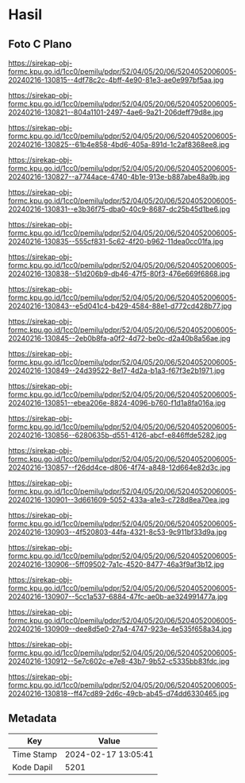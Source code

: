 # Hasil

## Foto C Plano

https://sirekap-obj-formc.kpu.go.id/1cc0/pemilu/pdpr/52/04/05/20/06/5204052006005-20240216-130815--4df78c2c-4bff-4e90-81e3-ae0e997bf5aa.jpg

https://sirekap-obj-formc.kpu.go.id/1cc0/pemilu/pdpr/52/04/05/20/06/5204052006005-20240216-130821--804a1101-2497-4ae6-9a21-206deff79d8e.jpg

https://sirekap-obj-formc.kpu.go.id/1cc0/pemilu/pdpr/52/04/05/20/06/5204052006005-20240216-130825--61b4e858-4bd6-405a-891d-1c2af8368ee8.jpg

https://sirekap-obj-formc.kpu.go.id/1cc0/pemilu/pdpr/52/04/05/20/06/5204052006005-20240216-130827--a7744ace-4740-4b1e-913e-b887abe48a9b.jpg

https://sirekap-obj-formc.kpu.go.id/1cc0/pemilu/pdpr/52/04/05/20/06/5204052006005-20240216-130831--e3b36f75-dba0-40c9-8687-dc25b45d1be6.jpg

https://sirekap-obj-formc.kpu.go.id/1cc0/pemilu/pdpr/52/04/05/20/06/5204052006005-20240216-130835--555cf831-5c62-4f20-b962-11dea0cc01fa.jpg

https://sirekap-obj-formc.kpu.go.id/1cc0/pemilu/pdpr/52/04/05/20/06/5204052006005-20240216-130838--51d206b9-db46-47f5-80f3-476e669f6868.jpg

https://sirekap-obj-formc.kpu.go.id/1cc0/pemilu/pdpr/52/04/05/20/06/5204052006005-20240216-130843--e5d041c4-b429-4584-88e1-d772cd428b77.jpg

https://sirekap-obj-formc.kpu.go.id/1cc0/pemilu/pdpr/52/04/05/20/06/5204052006005-20240216-130845--2eb0b8fa-a0f2-4d72-be0c-d2a40b8a56ae.jpg

https://sirekap-obj-formc.kpu.go.id/1cc0/pemilu/pdpr/52/04/05/20/06/5204052006005-20240216-130849--24d39522-8e17-4d2a-b1a3-f67f3e2b1971.jpg

https://sirekap-obj-formc.kpu.go.id/1cc0/pemilu/pdpr/52/04/05/20/06/5204052006005-20240216-130851--ebea206e-8824-4096-b760-f1d1a8fa016a.jpg

https://sirekap-obj-formc.kpu.go.id/1cc0/pemilu/pdpr/52/04/05/20/06/5204052006005-20240216-130856--6280635b-d551-4126-abcf-e846ffde5282.jpg

https://sirekap-obj-formc.kpu.go.id/1cc0/pemilu/pdpr/52/04/05/20/06/5204052006005-20240216-130857--f26dd4ce-d806-4f74-a848-12d664e82d3c.jpg

https://sirekap-obj-formc.kpu.go.id/1cc0/pemilu/pdpr/52/04/05/20/06/5204052006005-20240216-130901--3d661609-5052-433a-a1e3-c728d8ea70ea.jpg

https://sirekap-obj-formc.kpu.go.id/1cc0/pemilu/pdpr/52/04/05/20/06/5204052006005-20240216-130903--4f520803-44fa-4321-8c53-9c911bf33d9a.jpg

https://sirekap-obj-formc.kpu.go.id/1cc0/pemilu/pdpr/52/04/05/20/06/5204052006005-20240216-130906--5ff09502-7a1c-4520-8477-46a3f9af3b12.jpg

https://sirekap-obj-formc.kpu.go.id/1cc0/pemilu/pdpr/52/04/05/20/06/5204052006005-20240216-130907--5cc1a537-6884-47fc-ae0b-ae324991477a.jpg

https://sirekap-obj-formc.kpu.go.id/1cc0/pemilu/pdpr/52/04/05/20/06/5204052006005-20240216-130909--dee8d5e0-27a4-4747-923e-4e535f658a34.jpg

https://sirekap-obj-formc.kpu.go.id/1cc0/pemilu/pdpr/52/04/05/20/06/5204052006005-20240216-130912--5e7c602c-e7e8-43b7-9b52-c5335bb83fdc.jpg

https://sirekap-obj-formc.kpu.go.id/1cc0/pemilu/pdpr/52/04/05/20/06/5204052006005-20240216-130818--ff47cd89-2d6c-49cb-ab45-d74dd6330465.jpg


## Metadata

| Key        | Value               |
| ---------- | ------------------- |
| Time Stamp | 2024-02-17 13:05:41 |
| Kode Dapil | 5201                |



